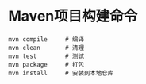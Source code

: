# Maven项目构建命令

```shell
mvn compile		# 编译
mvn clean 		# 清理
mvn test		# 测试
mvn package 	# 打包
mvn install 	# 安装到本地仓库
```

